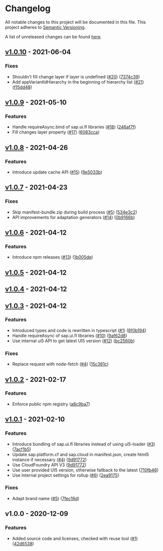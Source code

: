 # Changelog
All notable changes to this project will be documented in this file.
This project adheres to [Semantic Versioning](http://semver.org/spec/v2.0.0.html).

A list of unreleased changes can be found [here](https://github.com/SAP/ui5-task-adaptation/compare/v1.0.10...HEAD).

<a name="v1.0.10"></a>
## [v1.0.10] - 2021-06-04
### Fixes
* Shouldn't fill change layer if layer is undefined ([#20](https://github.com/SAP/ui5-task-adaptation/pull/20)) ([7374c39](https://github.com/SAP/ui5-task-adaptation/commit/7374c392b7aa4fbae45936391e3b3b53fbb27cb4))
* Add appVariantIdHierarchy in the beginning of hierarchy list ([#21](https://github.com/SAP/ui5-task-adaptation/pull/21)) ([f15dd48](https://github.com/SAP/ui5-task-adaptation/commit/f15dd48d6f0fecefa882718099ec27ee72f1fb1d))

<a name="v1.0.9"></a>
## [v1.0.9] - 2021-05-10
### Features
* Handle requireAsync.bind of sap.ui.fl libraries ([#18](https://github.com/SAP/ui5-task-adaptation/pull/18)) ([246af7f](https://github.com/SAP/ui5-task-adaptation/commit/246af7f50987048a3112298f9142708628577bee))
* Fill changes layer property ([#17](https://github.com/SAP/ui5-task-adaptation/pull/17)) ([6083cca](https://github.com/SAP/ui5-task-adaptation/commit/6083cca20dbd00a41fdad110b745f13be5775973))

<a name="v1.0.8"></a>
## [v1.0.8] - 2021-04-26
### Features
* Introduce update cache API ([#15](https://github.com/SAP/ui5-task-adaptation/pull/15)) ([9e5033b](https://github.com/SAP/ui5-task-adaptation/commit/9e5033b35865c9f93519dacf0d3ab1bee8d038df))

<a name="v1.0.7"></a>
## [v1.0.7] - 2021-04-23
### Fixes
* Skip manifest-bundle.zip during build process ([#5](https://github.com/SAP/ui5-task-adaptation/pull/5)) ([534e3c2](https://github.com/SAP/ui5-task-adaptation/commit/534e3c206ab26e240ee0e59fa7cbef912aa8e8f7))
* API improvements for adaptation generators ([#14](https://github.com/SAP/ui5-task-adaptation/pull/14)) ([0b9166b](https://github.com/SAP/ui5-task-adaptation/commit/0b9166bc07a0d48622ff12a4ff1779724b205f17))

<a name="v1.0.6"></a>
## [v1.0.6] - 2021-04-12
### Features
* Introduce npm releases ([#13](https://github.com/SAP/ui5-task-adaptation/pull/13)) ([1b005de](https://github.com/SAP/ui5-task-adaptation/commit/1b005ded532701cd3a5abee647b02170f0c75e77))

<a name="v1.0.5"></a>
## [v1.0.5] - 2021-04-12

<a name="v1.0.4"></a>
## [v1.0.4] - 2021-04-12

<a name="v1.0.3"></a>
## [v1.0.3] - 2021-04-12
### Features
* Introduced types and code is rewritten in typescript ([#1](https://github.com/SAP/ui5-task-adaptation/pull/1)) ([8f0b194](https://github.com/SAP/ui5-task-adaptation/commit/8f0b194a5cc3122d064d9e6c6ba6d38798188f57))
* Handle requireAsync of sap.ui.fl libraries ([#10](https://github.com/SAP/ui5-task-adaptation/pull/10)) ([9af62d8](https://github.com/SAP/ui5-task-adaptation/commit/9af62d8b13b71a8c0219ee4044c5430272eb6e9c))
* Use internal ui5 API to get latest UI5 version ([#12](https://github.com/SAP/ui5-task-adaptation/pull/12)) ([bc2560b](https://github.com/SAP/ui5-task-adaptation/commit/bc2560bd091dbfcd00b1eb42a916f2a25898b52a))

### Fixes
* Replace request with node-fetch ([#4](https://github.com/SAP/ui5-task-adaptation/pull/4)) ([15c361c](https://github.com/SAP/ui5-task-adaptation/commit/15c361ca2f7738967b0ea00171f1acab0580a685))


<a name="v1.0.2"></a>
## [v1.0.2] - 2021-02-17
### Features
* Enforce public npm registry ([a8c9ba7](https://github.com/SAP/ui5-task-adaptation/commit/a8c9ba722c6fdcf4a3da7a455d24a5584ebab5e0))

<a name="v1.0.1"></a>
## [v1.0.1] - 2021-02-10
### Features
* Introduce bundling of sap.ui.fl libraries instead of using ui5-loader ([#3](https://github.com/SAP/ui5-task-adaptation/pull/3)) ([7acf1b5](https://github.com/SAP/ui5-task-adaptation/commit/7acf1b5badf7a85ee3b212f6d2388f314f0ca025))
* Update sap.platform.cf and sap.cloud in manifest.json, create html5 instance if necessary ([#4](https://github.com/SAP/ui5-task-adaptation/pull/4)) ([9d91772](https://github.com/SAP/ui5-task-adaptation/commit/9d917722eb5fc1d9326558b5a6a23b78d5f1836d))
* Use CloudFoundry API V3 ([9d91772](https://github.com/SAP/ui5-task-adaptation/commit/9d917722eb5fc1d9326558b5a6a23b78d5f1836d))
* Use user provided UI5 version, otherwise fallback to the latest ([710fb46](https://github.com/SAP/ui5-task-adaptation/commit/710fb469714cd8ce3a8f2825d36f06733281eebc))
* Use internal project settings for rollup ([#6](https://github.com/SAP/ui5-task-adaptation/pull/6)) ([2ea9175](https://github.com/SAP/ui5-task-adaptation/commit/2ea917548ac90853a4f989f32e90fd61f99d8d2b))
### Fixes
* Adapt brand name ([#5](https://github.com/SAP/ui5-task-adaptation/pull/5)) ([7fec18d](https://github.com/SAP/ui5-task-adaptation/commit/7fec18d15b3e8991db1414a3cb1d1c6c24f29124))

<a name="v1.0.0"></a>
## v1.0.0 - 2020-12-09
### Features
* Added source code and licenses, checked with reuse tool ([#1](https://github.com/SAP/ui5-task-adaptation/pull/1)) ([42d6538](https://github.com/SAP/ui5-task-adaptation/commit/42d653871b9387351c3c5280b12b55c09107f7d4))

[v1.0.10]: https://github.com/SAP/ui5-task-adaptation/compare/v1.0.9...v1.0.10
[v1.0.9]: https://github.com/SAP/ui5-task-adaptation/compare/v1.0.8...v1.0.9
[v1.0.8]: https://github.com/SAP/ui5-task-adaptation/compare/v1.0.7...v1.0.8
[v1.0.7]: https://github.com/SAP/ui5-task-adaptation/compare/v1.0.6...v1.0.7
[v1.0.6]: https://github.com/SAP/ui5-task-adaptation/compare/v1.0.5...v1.0.6
[v1.0.5]: https://github.com/SAP/ui5-task-adaptation/compare/v1.0.4...v1.0.5
[v1.0.4]: https://github.com/SAP/ui5-task-adaptation/compare/v1.0.3...v1.0.4
[v1.0.3]: https://github.com/SAP/ui5-task-adaptation/compare/v1.0.2...v1.0.3
[v1.0.2]: https://github.com/SAP/ui5-task-adaptation/compare/v1.0.1...v1.0.2
[v1.0.1]: https://github.com/SAP/ui5-task-adaptation/compare/v1.0.0...v1.0.1
